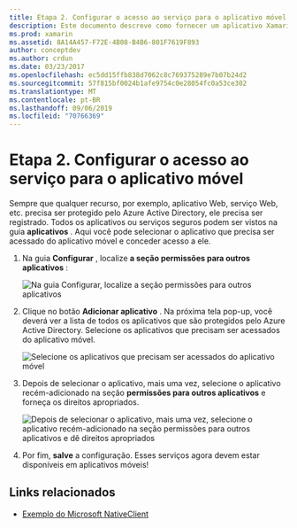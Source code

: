 ```yaml
---
title: Etapa 2. Configurar o acesso ao serviço para o aplicativo móvel
description: Este documento descreve como fornecer um aplicativo Xamarin com acesso a um aplicativo do Azure protegido por Azure Active Directory.
ms.prod: xamarin
ms.assetid: 8A14A457-F72E-4B08-B4B6-801F7619F893
author: conceptdev
ms.author: crdun
ms.date: 03/23/2017
ms.openlocfilehash: ec5dd15ffb838d7062c8c769375289e7b07b24d2
ms.sourcegitcommit: 57f815bf0024b1afe9754c0e28054fc0a53ce302
ms.translationtype: MT
ms.contentlocale: pt-BR
ms.lasthandoff: 09/06/2019
ms.locfileid: "70766369"
---
```

# <a name="step-2-configure-service-access-for-mobile-application"></a>Etapa 2. Configurar o acesso ao serviço para o aplicativo móvel

Sempre que qualquer recurso, por exemplo, aplicativo Web, serviço Web, etc. precisa ser protegido pelo Azure Active Directory, ele precisa ser registrado. Todos os aplicativos ou serviços seguros podem ser vistos na guia **aplicativos** . Aqui você pode selecionar o aplicativo que precisa ser acessado do aplicativo móvel e conceder acesso a ele.

1. Na guia **Configurar** , localize **a seção permissões para outros aplicativos** :

   ![](configure-images/2.1-configure.png "Na guia Configurar, localize a seção permissões para outros aplicativos")

2. Clique no botão **Adicionar aplicativo** . Na próxima tela pop-up, você deverá ver a lista de todos os aplicativos que são protegidos pelo Azure Active Directory. Selecione os aplicativos que precisam ser acessados do aplicativo móvel.

   ![](configure-images/2.2-add-application.png "Selecione os aplicativos que precisam ser acessados do aplicativo móvel")

3. Depois de selecionar o aplicativo, mais uma vez, selecione o aplicativo recém-adicionado na seção **permissões para outros aplicativos** e forneça os direitos apropriados.

   ![](configure-images/2.3-permissions.png "Depois de selecionar o aplicativo, mais uma vez, selecione o aplicativo recém-adicionado na seção permissões para outros aplicativos e dê direitos apropriados")

4. Por fim, **salve** a configuração. Esses serviços agora devem estar disponíveis em aplicativos móveis!

## <a name="related-links"></a>Links relacionados

- [Exemplo do Microsoft NativeClient](https://github.com/AzureADSamples/NativeClient-MultiTarget-DotNet)
